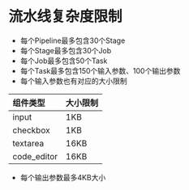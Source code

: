 # 流水线复杂度限制

* 每个Pipeline最多包含30个Stage
* 每个Stage最多包含30个Job
* 每个Job最多包含50个Task
* 每个Task最多包含150个输入参数、100个输出参数
* 每个输入参数也有对应的大小限制

| 组件类型 | 大小限制 |
| :--- | :--- |
| input | 1KB |
| checkbox | 1KB |
| textarea | 16KB |
| code\_editor | 16KB |

* 每个输出参数最多4KB大小


